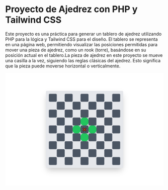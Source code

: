 # Proyecto de Ajedrez con PHP y Tailwind CSS

Este proyecto es una práctica para generar un tablero de ajedrez utilizando PHP para la lógica y Tailwind CSS para el diseño. El tablero se representa en una página web, permitiendo visualizar las posiciones permitidas para mover una pieza de ajedrez, como un rook (torre), basándose en su posición actual en el tablero.La pieza de ajedrez en este proyecto se mueve una casilla a la vez, siguiendo las reglas clásicas del ajedrez. Esto significa que la pieza puede moverse horizontal o verticalmente.

![Screen capture](screenshots/screencapture.png)
